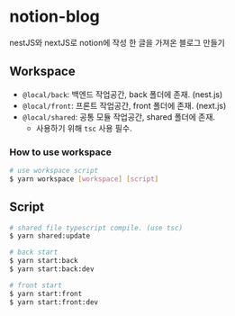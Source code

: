 # notion-blog

nestJS와 nextJS로 notion에 작성 한 글을 가져온 블로그 만들기

## Workspace

- `@local/back`: 백엔드 작업공간, back 폴더에 존재. (nest.js)
- `@local/front`: 프론트 작업공간, front 폴더에 존재. (next.js)
- `@local/shared`: 공통 모듈 작업공간, shared 폴더에 존재.
    - 사용하기 위해 `tsc` 사용 필수.

### How to use workspace

```bash
# use workspace script
$ yarn workspace [workspace] [script]
```

## Script

```bash
# shared file typescript compile. (use tsc)
$ yarn shared:update

# back start
$ yarn start:back
$ yarn start:back:dev

# front start
$ yarn start:front
$ yarn start:front:dev
```